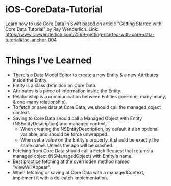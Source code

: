 # iOS-CoreData-Tutorial
Learn how to use Core Data in Swift based on article "Getting Started with Core Data Tutorial" by Ray Wenderlich.
Link: https://www.raywenderlich.com/7569-getting-started-with-core-data-tutorial#toc-anchor-004

# Things I've Learned
* There's a Data Model Editor to create a new Entity & a new Attributes inside the Entity.
* Entity is a class definition on Core Data.
* Attributes is a piece of information inside the Entity.
* Relationship is a communication between Entities (one-one, many-many, & one-many relationship).
* To fetch or save data at Core Data, we should call the managed object context.
* Saving to Core Data should call a Managed Object with Entity (NSEntityDescription) and managed context.
  * When creating the NSEntityDescription, by default it's an optional variable, and should be force unwrapped.
  * When set a value on the Entity's property, it should be exactly the same name. Unless the app will be crashed.
* Fetching from Core Data should call a Fetch Request that returns a managed object (NSManagedObject) with Entity's name.
* Best practice fetching at the overridden method named "viewWillAppear".
* When fetching or saving at Core Data with a managedContext, implement it with a do-catch implementation.
